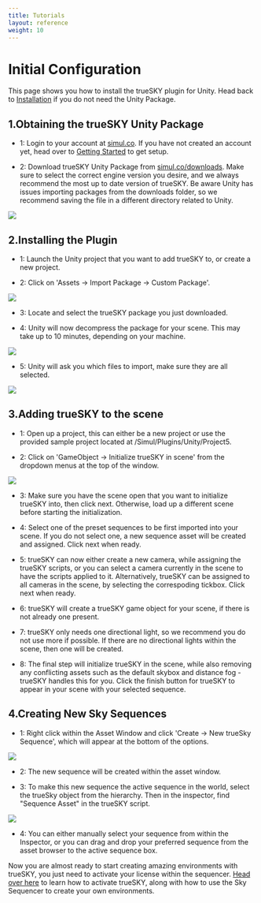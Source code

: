 ```yaml
---
title: Tutorials
layout: reference
weight: 10
---
```





Initial Configuration
===================

This page shows you how to install the trueSKY plugin for Unity. Head back to [Installation](/installation.html) if you do not need the Unity Package.


1.Obtaining the trueSKY Unity Package
-------------------------
* 1: Login to your account at [simul.co](https://simul.co/account). If you have not created an account yet, head over to [Getting Started](/installation.html) to get setup.

* 2: Download trueSKY Unity Package from [simul.co/downloads](https://simul.co/downloads). Make sure to select the correct engine version you desire, and we always recommend the most up to date version of trueSKY. Be aware Unity has issues importing packages from the downloads folder, so we recommend saving the file in a different directory related to Unity.

![](/images/unity/downloadpage.png)



2.Installing the Plugin
-------------------------
* 1: Launch the Unity project that you want to add trueSKY to, or create a new project.

* 2: Click on 'Assets -> Import Package -> Custom Package'.

![](/images/unity/importpackage.png)


* 3: Locate and select the trueSKY package you just downloaded.

* 4: Unity will now decompress the package for your scene. This may take up to 10 minutes, depending on your machine.

![](/images/unity/preparingpackage.png)


* 5: Unity will ask you which files to import, make sure they are all selected.

![](/images/unity/importpackagefinished.png)



3.Adding trueSKY to the scene
-----------------------------
* 1: Open up a project, this can either be a new project or use the provided sample project located at /Simul/Plugins/Unity/Project5. 

* 2: Click on 'GameObject -> Initialize trueSKY in scene' from the dropdown menus at the top of the window.

![](/images/unity/initializetruesky.png)


* 3: Make sure you have the scene open that you want to initialize trueSKY into, then click next. Otherwise, load up a different scene before starting the initialization.

* 4: Select one of the preset sequences to be first imported into your scene. If you do not select one, a new sequence asset will be created and assigned. Click next when ready.

* 5: trueSKY can now either create a new camera, while assigning the trueSKY scripts, or you can select a camera currently in the scene to have the scripts applied to it. Alternatively, trueSKY can be assigned to all cameras in the scene, by selecting the correspoding tickbox. Click next when ready.

* 6: trueSKY will create a trueSKY game object for your scene, if there is not already one present.

* 7: trueSKY only needs one directional light, so we recommend you do not use more if possible. If there are no directional lights within the scene, then one will be created.

* 8: The final step will initialize trueSKY in the scene, while also removing any conflicting assets such as the default skybox and distance fog - trueSKY handles this for you. Click the finish button for trueSKY to appear in your scene with your selected sequence. 

4.Creating New Sky Sequences
-----------------------------
* 1: Right click within the Asset Window and click 'Create -> New trueSky Sequence', which will appear at the bottom of the options.

![](/images/unity/addsequence.png)


* 2: The new sequence will be created within the asset window.

* 3: To make this new sequence the active sequence in the world, select the trueSky object from the hierarchy. Then in the inspector, find "Sequence Asset" in the trueSKY script.

![](/images/unity/setsequence.png)


* 4: You can either manually select your sequence from within the Inspector, or you can drag and drop your preferred sequence from the asset browser to the active sequence box.


Now you are almost ready to start creating amazing environments with trueSKY, you just need to activate your license within the sequencer. [Head over here](/tutorials/sequencer#registration) to learn how to activate trueSKY, along with how to use the Sky Sequencer to create your own environments.

